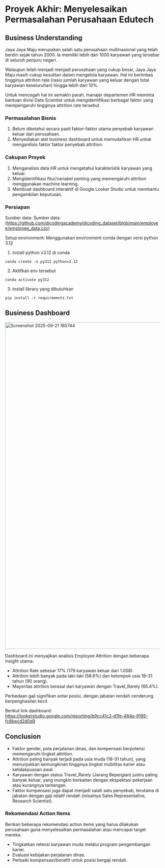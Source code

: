 # Proyek Akhir: Menyelesaikan Permasalahan Perusahaan Edutech

## Business Understanding

Jaya Jaya Maju merupakan salah satu perusahaan multinasional yang telah berdiri sejak tahun 2000. Ia memiliki lebih dari 1000 karyawan yang tersebar di seluruh penjuru negeri. 

Walaupun telah menjadi menjadi perusahaan yang cukup besar, Jaya Jaya Maju masih cukup kesulitan dalam mengelola karyawan. Hal ini berimbas tingginya attrition rate (rasio jumlah karyawan yang keluar dengan total karyawan keseluruhan) hingga lebih dari 10%.

Untuk mencegah hal ini semakin parah, manajer departemen HR meminta bantuan divisi Data Scientist untuk mengidentifikasi berbagai faktor yang mempengaruhi tingginya attrition rate tersebut.

### Permasalahan Bisnis

1. Belum diketahui secara pasti faktor-faktor utama penyebab karyawan keluar dari perusahaan.
2. Menyediakan alat business dashboard untuk memudahkan HR untuk menganilisis faktor faktor penyebab attrition.

### Cakupan Proyek

1. Menganalisis data HR untuk mengetahui karakteristik karyawan yang keluar.
2. Mengidentifikasi fitur/variabel penting yang memengaruhi attrition menggunakan machine learning.
3. Membuat dashboard interaktif di Google Looker Studio untuk membantu pengambilan keputusan.

### Persiapan

Sumber data: Sumber data: (https://github.com/dicodingacademy/dicoding_dataset/blob/main/employee/employee_data.csv)

Setup environment:
Menggunakan environment conda dengan versi python 3.12
1. Install python v3.12 di conda
```
conda create -n py312 python=3.12
```
2. Aktifkan env tersebut
```
conda activate py312
```
3. Install library yang dibutuhkan
```
pip install -r requirements.txt
```

## Business Dashboard

<img width="1491" height="1060" alt="Screenshot 2025-09-21 185744" src="https://github.com/user-attachments/assets/301ca7cd-a17f-4a58-8367-7ee68d4521d7" />


Dashboard ini menyajikan analisis Employee Attrition dengan beberapa insight utama:
- Attrition Rate sebesar 17% (179 karyawan keluar dari 1.058).
- Attrition lebih banyak pada laki-laki (58.6%) dan kelompok usia 18–31 tahun (90 orang).
- Mayoritas attrition berasal dari karyawan dengan Travel_Rarely (65.4%).

Perbedaan gaji signifikan antar posisi, dengan jabatan rendah cenderung berpenghasilan kecil.

Berikut link dashboard: https://lookerstudio.google.com/reporting/b9cc41c2-d1fe-484a-9185-fc8becd2d0d9

## Conclusion

- Faktor gender, pola perjalanan dinas, dan kompensasi berpotensi memengaruhi tingkat attrition.
- Attrition paling banyak terjadi pada usia muda (18–31 tahun), yang menunjukkan kemungkinan tingginya tingkat mobilitas karier atau ketidakpuasan awal.
- Karyawan dengan status Travel_Rarely (Jarang Bepergian) justru paling banyak keluar, yang mungkin berkaitan dengan ekspektasi pekerjaan atau kurangnya tantangan.
- Faktor kompensasi juga dapat menjadi salah satu penyebab, terutama di jabatan dengan gaji relatif rendah (misalnya Sales Representative, Research Scientist).

### Rekomendasi Action Items 

Berikan beberapa rekomendasi action items yang harus dilakukan perusahaan guna menyelesaikan permasalahan atau mencapai target mereka.

- Tingkatkan retensi karyawan muda melalui program pengembangan karier.
- Evaluasi kebijakan perjalanan dinas.
- Perbaiki kompensasi/benefit untuk posisi bergaji rendah.
